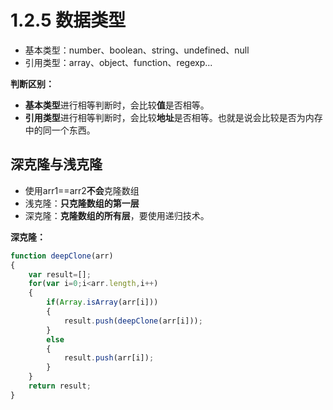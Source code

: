 # 1.2.5 数据类型

- 基本类型：number、boolean、string、undefined、null
- 引用类型：array、object、function、regexp...

**判断区别：**

- **基本类型**进行相等判断时，会比较**值**是否相等。
- **引用类型**进行相等判断时，会比较**地址**是否相等。也就是说会比较是否为内存中的同一个东西。

## 深克隆与浅克隆

- 使用arr1==arr2**不会**克隆数组
- 浅克隆：**只克隆数组的第一层**
- 深克隆：**克隆数组的所有层**，要使用递归技术。

**深克隆：**

```js
function deepClone(arr)
{
    var result=[];
    for(var i=0;i<arr.length,i++)
    {
        if(Array.isArray(arr[i]))
        {
            result.push(deepClone(arr[i]));
        }
        else
        {
            result.push(arr[i]);
        }
    }
    return result;
}
```

